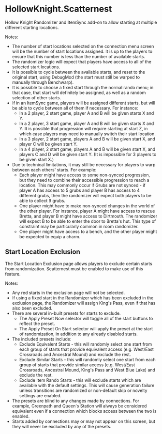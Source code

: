 # HollowKnight.Scatternest
Hollow Knight Randomizer and ItemSync add-on to allow starting at multiple different starting locations.

Notes:
- The number of start locations selected on the connection menu screen will be the number of start locations assigned. It is up to the players to ensure
that this number is less than the number of available starts.
- The randomizer logic will expect that players have access to all of the selected start locations. 
- It is possible to cycle between the available starts, and reset to the original start, using DebugMod (the start must still be
warped to manually through Benchwarp).
- It is possible to choose a fixed start through the normal rando menu; in that case, that start will definitely be assigned, as well as a random selection of other starts.
- If in an ItemSync game, players will be assigned different starts, but will be able to cycle between all of them if
necessary. For instance: 
  - In a 2 player, 2 start game, player A and B will be given starts X and Y.
  - In a 2 player, 3 start game, player A and B will be given starts X and Y. It is possible that progression will require
  starting at start Z, in which case players may need to manually switch their start location.
  - In a 3 player, 2 start game, players A and B will be given start X, and player C will be given start Y.
  - In a 4 player, 2 start game, players A and B will be given start X, and players C and D will be given start Y. (It is impossible for 3 players to be given start X.)
- Due to technical limitations, it may still be necessary for players to warp between each others' starts. For example:
  - Each player might have access to some non-synced progression, but they need to combine their accessible progression to reach a location. This may
  commonly occur if Grubs are not synced - if player A has access to 5 grubs and player B has access to 4 different grubs, then the randomizer will expect
  both players to be able to collect 9 grubs.
  - One player might have to make non-synced changes in the world of the other player. For instance, player A might have access to rescue Bretta, and player
  B might have access to Dirtmouth. The randomizer will expect B to be able to enter the door to Bretta's hut. This type of constraint may be particularly
  common in room randomizer.
  - One player might have access to a bench, and the other player might be expected to equip a charm.

## Start Location Exclusion

The Start Location Exclusion page allows players to exclude certain starts from randomization. Scatternest must be enabled to make use of this feature.

Notes:
- Any red starts in the exclusion page will not be selected.
- If using a fixed start in the Randomizer which has been excluded in the exclusion page, the Randomizer
will assign King's Pass, even if that has also been excluded.
- There are several in-built presets for starts to exclude.
  - The Apply Preset Now selector will toggle all of the start buttons to reflect the preset.
  - The Apply Preset On Start selector will apply the preset at the start of randomization, in addition to any already disabled starts.
- The included presets include:
  - Exclude Equivalent Starts - this will randomly select one start from each group of starts that provide equivalent access
  (e.g. West/East Crossroads and Ancestral Mound) and exclude the rest.
  - Exclude Similar Starts - this will randomly select one start from each group of starts that provide similar access 
  (e.g. West/East Crossroads, Ancestral Mound, King's Pass and West Blue Lake) and exclude the rest.
  - Exclude Item Rando Starts - this will exclude starts which are available with the default settings. This will cause
  generation failure unless transitions are randomized or non-default skip or novelty settings are enabled.
- The presets are blind to any changes made by connections. For example, Greenpath and Queen's Station will always be considered equivalent
even if a connection which blocks access between the two is enabled.
- Starts added by connections may or may not appear on this screen, but they will never be excluded by any of the presets.